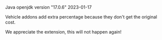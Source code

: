 Java openjdk version "17.0.6" 2023-01-17

Vehicle addons add extra percentage because they don't get the original cost.

We appreciate the extension, this will not happen again!
